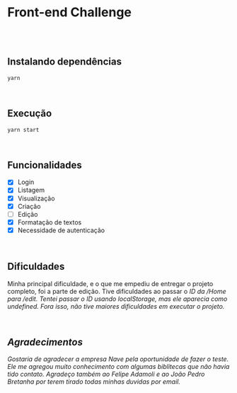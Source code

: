 <h1>  Front-end Challenge </h1>

<br>
<br>

<h2> Instalando dependências </h2>

```
yarn 
```
<br>

<h2> Execução </h2>

```
yarn start 
```
<br>

<h2> Funcionalidades </h2>

- [x] Login
- [x] Listagem
- [x] Visualização
- [x] Criação
- [ ] Edição
- [x] Formatação de textos
- [x] Necessidade de autenticação

<br>

<h2> Dificuldades </h2>

Minha principal dificuldade, e o que me empediu de entregar o projeto completo, foi a parte de edição. Tive dificuldades ao passar o <i>ID<i> da <i>/Home</i> para <i>/edit</i>. Tentei passar o <i>ID</i> usando <i>localStorage</i>, mas ele aparecia como undefined. Fora isso, não tive maiores dificuldades em executar o projeto.
  
<br>

<h2> Agradecimentos </h2>

Gostaria de agradecer a empresa <i>Nave</i> pela oportunidade de fazer o teste. Ele me agregou muito conhecimento com algumas biblitecas que não havia tido contato. Agradeço também ao <i>Felipe Adamoli</i> e ao <i>João Pedro Bretanha</i> por terem tirado todas minhas duvidas por email.

  

